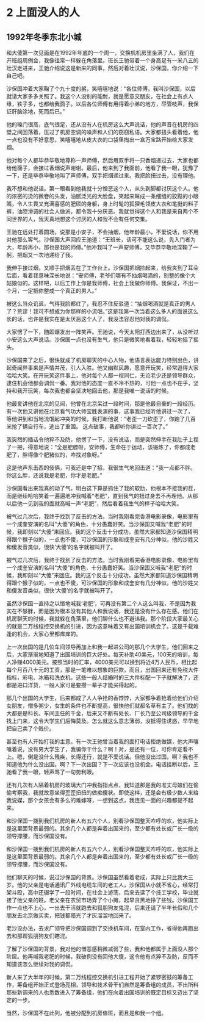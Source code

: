 # 2 上面没人的人


## 1992年冬季东北小城

和大傻第一次见面是在1992年年底的一个周一，交换机机房里坐满了人，我们在开班组周例会，我像往常一样躲在角落里。班长王驰带着一个身高足有一米八五的壮汉走进来，王驰介绍说这是新来的同事，然后对着壮汉说，沙保国，你介绍一下自己吧。

沙保国冲着大家鞠了个九十度的躬，笑嘻嘻地说：“各位师傅，我叫沙保国，以后就请大家多多关照了。我这个人没别的能耐，就是愿意交朋友，在社会上有点人缘，铁子多，也都给我面子。以后各位师傅有用得着小弟的地方，尽管吱声，我保证肝脑涂地，死而后已。”

他的嗓门很高，底气很足，还从没有人在机房这么大声说话，他的声音在机房的四壁之间回荡着，压过了机房空调的噪声和人们的窃窃私语。大家都扭头看着他，他一点也没有不好意思，笑嘻嘻地从皮大衣的口袋里掏出一盒万宝路开始给大家发烟。

他对每个人都毕恭毕敬地尊称一声师傅，然后用双手将一只香烟递过去，大家也都给他面子，会接过香烟说声谢谢。最后，他来到了我面前，他看了我一眼，犹豫了一下，还是毕恭毕敬地叫了声师傅，双手把烟递过来。我把脸扭过去，没有理他。

我不想和他说话。第一眼看到他我就十分憎恶这个人，从头到脚都讨厌这个人。他的浓密的烫的微卷的头发，油腻泛光的大脸盘，笑起来眯成一条细缝的狡黠的小眼睛，令人生畏又充满喜感的肥硕的身躯，身上时髦的狐狸毛领皮大衣和笔挺的料子裤，油腔滑调的社会人做派，都令我十分厌恶。我就觉得这个人和我是来自两个不同世界的人，我天真地想这个讨厌的人和我不会有任何交集。

王驰在远处打着圆场，说那是小安子，不会抽烟，他年龄最小，不爱说话，你不用对他那么客气。沙保国大声回应王驰道：“王班长，话可不能这么说，先入门者为大，年龄再小，那也是我的师傅。”他冲我叫了一声安师傅，又毕恭毕敬地深鞠了一躬，把烟又一次地递给了我。

我伸手接过烟，又顺手把烟丢在了工作台上。沙保国把烟捡起来，给我夹到了耳朵后面，看着我意味深长地说：“安师傅，老爷们哪有不抽烟喝酒的，别整的像个大姑娘似的。这样吧，以后工作上你是我师傅，社会上我做你师傅。我保证，不出一个月，一定把你整成一个真正的男人。”

被这么当众讥讽，气得我脸都红了，我忍不住反驳道：“抽烟喝酒就是真正的男人了？荒谬！我可不想成为你那样的小流氓。”这是我第一次当着这么多人的面说这么长的话，也许是我实在是太厌恶这个人了，我没法容忍他对我的调侃。

大家愣了一下，随即爆发出一阵笑声。王驰说，今天太阳打西边出来了，从没听过小安这么大声说话。沙保国一点也没有生气，他只是微笑地看着我，轻轻地摇了摇头。

沙保国来了之后，很快就成了机房聊天的中心人物，他语言表达能力特别出色，讲起奇闻异事来是声情并茂，引人入胜。他又幽默风趣，愿意开玩笑，经常逗得大家哈哈大笑。在开玩笑这件事上，他对每个人都一视同仁，无论老少还是领导群众，逮住机会他都会调侃一番。我对他的态度一直不冷不热的，可他一点也不在乎，坚持和我开玩笑，每次我也都会坚决地回击他，那是我唯一说话的时候。

他最爱讲他在北京的见闻，他曾在北京呆过一段时间，那是他最自豪的一段经历。有一次他又讲他在北京看气功大师宝胜表演的事，这事我已经听他讲过一次了， 等他讲到和当地流氓起冲突的时候，我打断他说：“老歪一刀砍歪了，你跑了几百米抢了辆自行车，逃出了重围。 这点破事，我都听你讲过一百次了。”

我突然的插话令他猝不及防，他愣了一下，没有说话，而是突然伸手在我肚子上捏了一把，得意地说：“全是肥膘呀，安师傅，生命在于运动，该锻炼了，你都成老肥了，胖得像个肥猪似的，咋找对象呀。”

这是他声东击西的伎俩，可我还是中了招，我很生气地回击道：“我一点都不胖。你这么胖，还说我是老肥，你才是老肥。”

沙保国看出来我真的动了气，明白这下算是抓住了我的软肋，他根本不接我的茬，而是继续哈哈笑着一遍遍地冲我喊着“老肥”，直到我气的扭过身去不再理他。从那以后他一见到我的面就高喊一声“老肥”，然后看着我生气的样子哈哈大笑。

被气过几次后，我终于找到了反击的方法。当时我刚看完香港电影录像，电影里有一个成奎安演的名叫“大傻”的角色，十分愚蠢好笑。当沙保国又喊我“老肥”的时候，我即刻以“大傻”来回应。我的这个反击十分成功，虽然大家都知道沙保国精明得跟个猴子似的，一点也不傻，可沙保国的形象和成奎安有几分神似，他的沙姓又和傻发音类似，很快‘大傻’的名字就被叫开了。

被气过几次后，我终于找到了反击的方法。当时我刚看完香港电影录像，电影里有一个成奎安演的名叫“大傻”的角色，十分愚蠢好笑。当沙保国又喊我“老肥”的时候，我即刻以“大傻”来回应。我的这个反击十分成功，虽然大家都知道沙保国精明得跟个猴子似的，一点也不傻，可沙保国的形象和成奎安有几分神似，他的沙姓又和傻发音类似，很快‘大傻’的名字就被叫开了。

虽然沙保国一直持之以恒地喊我‘老肥’，可再没有第二个人这么叫我，不是因为我实在不够胖，而是因为根本没有其他人和我说话，我还是没有什么存在感。他们在机房聊天的时候，我就躲在角落里，他们聊什么也不避讳我。那个阶段大家最关心的就是二万线程控交换机的引进，因为这意味着又有出国培训机会了。这是千载难逢的机会，大家心里都痒痒的。

上一次出国的是几位车间领导再加上和我一起进公司的那几个大学生，他们回来之后，大家渐渐地知道了出国培训的巨大好处。每天补助40美元，100天的培训，每人净赚4000美元。按照当时的汇率，4000美元可以换到将近4万人民币，相比起每个月百八十元的工资，那是一笔难以想象的巨款。而且，出国回来还有免税大件指标，彩电、冰箱和洗衣机，这些一般人结婚时的三大件标配一下子就解决了，还都是进口洋货，一般人家可是要攒一辈子才能买得起的。

那几个出国的大学生，后来都成了人人争抢的香饽饽，大家都争着抢着给他们介绍女朋友，僧多粥少，女生的条件也不断提高，很快他们就都名草有主了。他们找的大都是是科长、车间主任的千金，后来又不断有处长、厂长乃至公司级领导的千金找上门来，这令大学生们后悔莫及。怎么就这么意志薄弱，没抵得住诱惑，早早地把自己卖了个贱价。

甚至也有人开始打我的主意。有一次王驰曾当着我的面打电话拒绝做媒，他大声嚷嚷着说，没有男大学生了，我骗你干什么？啊！对，是还有一位，可你肯定看不上。嗯，倒是没什么残疾，长得还行，就是不爱说话。但他没出过国，啊？我也不知道他为什么没出国。啊？下一次出国？下一次应该也没机会。电话挂断以后，王驰看了我一眼，轻声骂了一句势利眼。

还有几次有人隔着机房的玻璃大门冲我指指点点，我知道那是我的准丈母娘们在偷偷考察我，我就故意坐得歪歪扭扭的做痴傻状。即使这样，还是会有极少数人来给我说媒，那个女孩会有多么的难嫁呀，一想到这点，我连见一面的兴趣都提不起来。

和沙保国一拨到我们机房的新人有五六个人，别看沙保国整天咋呼的欢，他实际上是这里面背景最弱的。其余几个人都是奔着出国来的，至少都有处长或厂长一级的领导撑腰，而沙保国没有。

和沙保国一拨到我们机房的新人有五六个人，别看沙保国整天咋呼的欢，他实际上是这里面背景最弱的。其余几个人都是奔着出国来的，至少都有处长或厂长一级的领导撑腰，而沙保国没有。

他们聊天的时候，说过沙保国的背景。沙保国虽然看着老成，实际上只比我大三岁。他的父亲是电话通讯厂外线电缆车间的老工人，沙保国从小就不省心，经常打架斗殴，高中还辍学了一段时间，在社会上游荡，后来去读了个技工学校，毕业就接了他父亲的班。老父亲在农贸市场弄了个小摊，起早贪黑地挣了些钱。沙保国工作一点也不上心，一出去干活就跑去和狐朋狗友鬼混，后来还请了半年长假和几个朋友去北京做买卖，把钱都赔光了才灰溜溜地回来了。

老沙没办法，去求厂领导把沙保国调到了交换机车间，在室内工作，省得他再跑出去和那帮狐朋狗友们瞎混。

了解了沙保国的背景，我对他的憎恶感稍微减弱了些，我和他都属于上面没人那个阶层。他再喊我老肥的时候，我破例没有回他大傻，这令他有点猝不及防，反而不知道该怎么继续对我的调侃。

新人来了大半年的时候，第二万线程控交换机引进工程开始了紧锣密鼓的筹备工作，筹备组开始正式登场亮相，领导和技术骨干们自然是筹备组的成员，不出所料那些新调来的人也悉数进入了筹备组，他们在向着出国培训的既定目标又迈出了坚定的一步。

当然，沙保国不在此列，他被分配到机房值班，而且是和我一个组。
